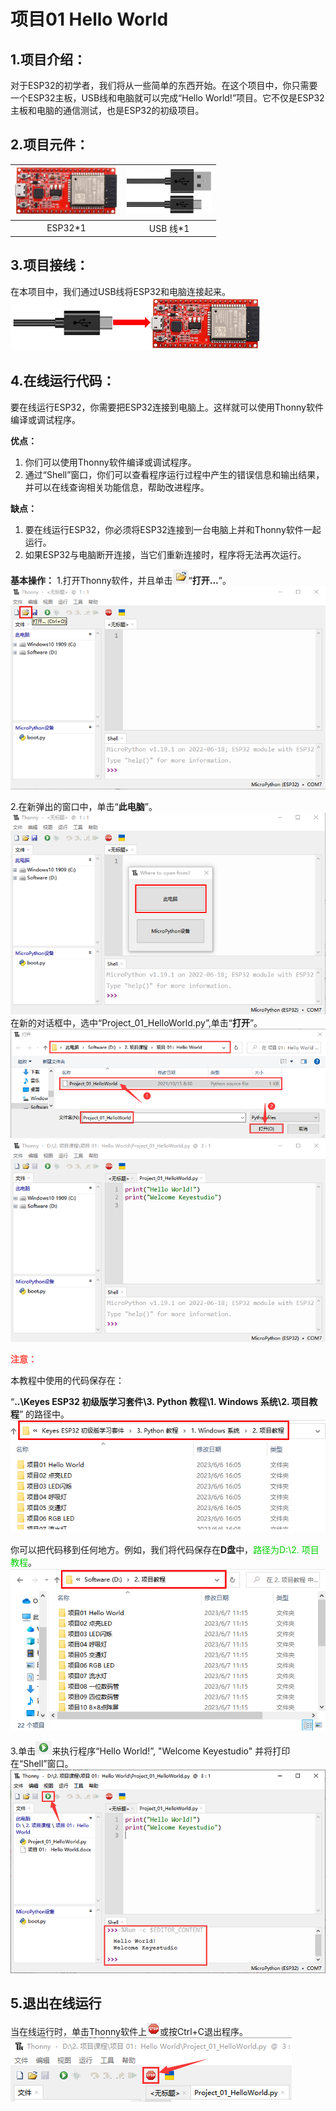 # 项目01 Hello World

## 1.项目介绍：
对于ESP32的初学者，我们将从一些简单的东西开始。在这个项目中，你只需要一个ESP32主板，USB线和电脑就可以完成“Hello World!”项目。它不仅是ESP32主板和电脑的通信测试，也是ESP32的初级项目。

## 2.项目元件：
|![图片不存在](../../../media/afc52f6616725ba37e3b12a2e01685ad.png)|![图片不存在](../../../media/b4421594adeb4676d63581a1047c6935.png)|
| :--: | :--: |
| ESP32*1 | USB 线*1 |

## 3.项目接线：
在本项目中，我们通过USB线将ESP32和电脑连接起来。
![图片不存在](../../../media/46cf3a8a1c79e456ac0f02da5ef38aec.png)

## 4.在线运行代码：
要在线运行ESP32，你需要把ESP32连接到电脑上。这样就可以使用Thonny软件编译或调试程序。

**优点：** 
1. 你们可以使用Thonny软件编译或调试程序。
2. 通过“Shell”窗口，你们可以查看程序运行过程中产生的错误信息和输出结果，并可以在线查询相关功能信息，帮助改进程序。

**缺点：**
1. 要在线运行ESP32，你必须将ESP32连接到一台电脑上并和Thonny软件一起运行。
2. 如果ESP32与电脑断开连接，当它们重新连接时，程序将无法再次运行。

**基本操作：**
1.打开Thonny软件，并且单击![图片不存在](../../../media/de77de1c3006b25f2a8f3dfcec326cdb.png)“**打开...**”。
![图片不存在](../../../media/b2e34da970c01c1aa076fcf62fff55e9.png)

2.在新弹出的窗口中，单击“**此电脑**”。
![图片不存在](../../../media/f3919d4dce2da59b52e50ca730e5fdd7.png)
在新的对话框中，选中“Project_01_HelloWorld.py”,单击“**打开**”。
![图片不存在](../../../media/c79103a8f8df62027d9c2f8444f97444.png)
![图片不存在](../../../media/cf92c3a825ea8f8c0a6acc40114154ad.png)

<span style="color: rgb(255, 76, 65);">**注意：**</span>

本教程中使用的代码保存在：  

“**..\Keyes ESP32 初级版学习套件\3. Python 教程\1. Windows 系统\2. 项目教程**” 的路径中。
![图片不存在](../../../media/7027a20670057a41bfceb82445820d13.png)

你可以把代码移到任何地方。例如，我们将代码保存在**D盘**中，<span style="color: rgb(0, 209, 0);">路径为D:\2. 项目教程</span>。
![图片不存在](../../../media/f1ef150917d08d30d272d3e2d31ad5d7.png)

3.单击![图片不存在](../../../media/5c05febdb56bb5ef370e897c012c1b91.png)来执行程序“Hello World!”, "Welcome Keyestudio" 并将打印在“Shell”窗口。
![图片不存在](../../../media/50db2dd9938bd0554a1971fb33f02f7a.png)

## 5.退出在线运行
当在线运行时，单击Thonny软件上![图片不存在](../../../media/555a25f055ba1b4c56ee4c3a28ffe5af.png)或按Ctrl+C退出程序。
![图片不存在](../../../media/4f907261ba0835c09c29c1cf20b80b53.png)






















































